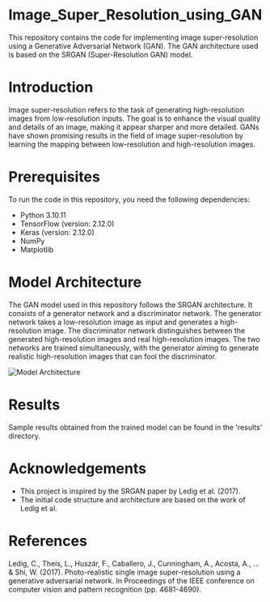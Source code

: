 # Image_Super_Resolution_using_GAN
This repository contains the code for implementing image super-resolution using a Generative Adversarial Network (GAN). The GAN architecture used is based on the SRGAN (Super-Resolution GAN) model.

# Introduction
Image super-resolution refers to the task of generating high-resolution images from low-resolution inputs. The goal is to enhance the visual quality and details of an image, making it appear sharper and more detailed. GANs have shown promising results in the field of image super-resolution by learning the mapping between low-resolution and high-resolution images.

# Prerequisites
To run the code in this repository, you need the following dependencies:
- Python 3.10.11
- TensorFlow (version: 2.12.0)
- Keras (version: 2.12.0)
- NumPy
- Matplotlib

# Model Architecture
The GAN model used in this repository follows the SRGAN architecture. It consists of a generator network and a discriminator network. The generator network takes a low-resolution image as input and generates a high-resolution image. The discriminator network distinguishes between the generated high-resolution images and real high-resolution images. The two networks are trained simultaneously, with the generator aiming to generate realistic high-resolution images that can fool the discriminator.

![Model Architecture](https://drive.google.com/file/d/1XWxR6w7yMYuOeVx-Fg0YWsyXrG7mofeW/view?usp=share_link)

# Results
Sample results obtained from the trained model can be found in the 'results' directory.

# Acknowledgements
- This project is inspired by the SRGAN paper by Ledig et al. (2017).
- The initial code structure and architecture are based on the work of Ledig et al.

# References
Ledig, C., Theis, L., Huszár, F., Caballero, J., Cunningham, A., Acosta, A., ... & Shi, W. (2017). Photo-realistic single image super-resolution using a generative adversarial network. In Proceedings of the IEEE conference on computer vision and pattern recognition (pp. 4681-4690).
